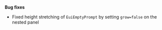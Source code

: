 **Bug fixes**

- Fixed height stretching of `EuiEmptyPrompt` by setting `grow=false` on the nested panel
